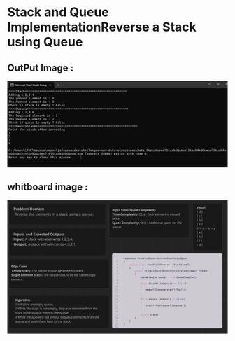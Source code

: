 # Stack and Queue ImplementationReverse a Stack using Queue

## OutPut Image :
![Output Image](assets/RSOP.PNG)

## whitboard image :
![Whiteboard Image](assets/RSWB.PNG)
